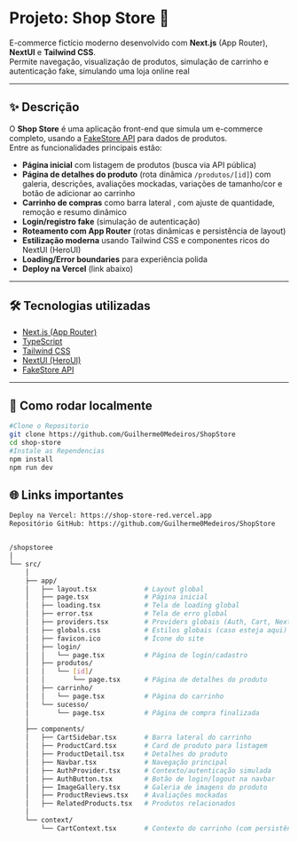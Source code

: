 # Projeto: Shop Store 🛒

E-commerce fictício moderno desenvolvido com **Next.js** (App Router), **NextUI** e **Tailwind CSS**.  
Permite navegação, visualização de produtos, simulação de carrinho e autenticação fake, simulando uma loja online real

---

## ✨ Descrição

O **Shop Store** é uma aplicação front-end que simula um e-commerce completo, usando a [FakeStore API](https://fakestoreapi.com/) para dados de produtos.  
Entre as funcionalidades principais estão:

- **Página inicial** com listagem de produtos (busca via API pública)
- **Página de detalhes do produto** (rota dinâmica `/produtos/[id]`) com galeria, descrições, avaliações mockadas, variações de tamanho/cor e botão de adicionar ao carrinho
- **Carrinho de compras** como barra lateral , com ajuste de quantidade, remoção e resumo dinâmico
- **Login/registro fake** (simulação de autenticação)
- **Roteamento com App Router** (rotas dinâmicas e persistência de layout)
- **Estilização moderna** usando Tailwind CSS e componentes ricos do NextUI (HeroUI)
- **Loading/Error boundaries** para experiência polida
- **Deploy na Vercel** (link abaixo)

---

## 🛠️ Tecnologias utilizadas

- [Next.js (App Router)](https://nextjs.org/)
- [TypeScript](https://www.typescriptlang.org/)
- [Tailwind CSS](https://tailwindcss.com/)
- [NextUI (HeroUI)](https://nextui.org/)
- [FakeStore API](https://fakestoreapi.com/)

---

## 🚀 Como rodar localmente

```bash
#Clone o Repositorio
git clone https://github.com/Guilherme0Medeiros/ShopStore
cd shop-store
#Instale as Rependencias
npm install
npm run dev
```

## 🌐 Links importantes

```bash
Deploy na Vercel: https://shop-store-red.vercel.app
Repositório GitHub: https://github.com/Guilherme0Medeiros/ShopStore
```


```bash

/shopstoree
│
└── src/
    │
    ├── app/
    │   ├── layout.tsx            # Layout global
    │   ├── page.tsx              # Página inicial
    │   ├── loading.tsx           # Tela de loading global
    │   ├── error.tsx             # Tela de erro global
    │   ├── providers.tsx         # Providers globais (Auth, Cart, NextUI)
    │   ├── globals.css           # Estilos globais (caso esteja aqui)
    │   ├── favicon.ico           # Ícone do site
    │   ├── login/
    │   │   └── page.tsx          # Página de login/cadastro
    │   ├── produtos/
    │   │   └── [id]/
    │   │       └── page.tsx      # Página de detalhes do produto
    │   ├── carrinho/
    │   │   └── page.tsx          # Página do carrinho
    │   └── sucesso/
    │       └── page.tsx          # Página de compra finalizada
    │
    ├── components/
    │   ├── CartSidebar.tsx       # Barra lateral do carrinho
    │   ├── ProductCard.tsx       # Card de produto para listagem
    │   ├── ProductDetail.tsx     # Detalhes do produto
    │   ├── Navbar.tsx            # Navegação principal
    │   ├── AuthProvider.tsx      # Contexto/autenticação simulada
    │   ├── AuthButton.tsx        # Botão de login/logout na navbar
    │   ├── ImageGallery.tsx      # Galeria de imagens do produto
    │   ├── ProductReviews.tsx    # Avaliações mockadas
    │   ├── RelatedProducts.tsx   # Produtos relacionados
    │
    └── context/
        └── CartContext.tsx       # Contexto do carrinho (com persistência)



```
